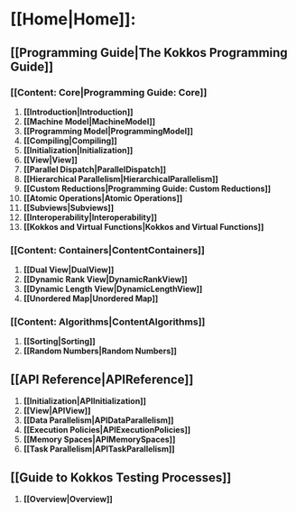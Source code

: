 # **[[Home|Home]]:**
## **[[Programming Guide|The Kokkos Programming Guide]]**
### **[[Content: Core|Programming Guide: Core]]**
1. **[[Introduction|Introduction]]**
2. **[[Machine Model|MachineModel]]**
3. **[[Programming Model|ProgrammingModel]]**
4. **[[Compiling|Compiling]]**
5. **[[Initialization|Initialization]]**
6. **[[View|View]]**
7. **[[Parallel Dispatch|ParallelDispatch]]**
8. **[[Hierarchical Parallelism|HierarchicalParallelism]]**
9. **[[Custom Reductions|Programming Guide: Custom Reductions]]**
10. **[[Atomic Operations|Atomic Operations]]**
11. **[[Subviews|Subviews]]**
12. **[[Interoperability|Interoperability]]**
13. **[[Kokkos and Virtual Functions|Kokkos and Virtual Functions]]**
### **[[Content: Containers|ContentContainers]]**
1. **[[Dual View|DualView]]**
2. **[[Dynamic Rank View|DynamicRankView]]**
3. **[[Dynamic Length View|DynamicLengthView]]**
4. **[[Unordered Map|Unordered Map]]**
### **[[Content: Algorithms|ContentAlgorithms]]**
1. **[[Sorting|Sorting]]**
2. **[[Random Numbers|Random Numbers]]**

## **[[API Reference|APIReference]]**
1. **[[Initialization|APIInitialization]]**
2. **[[View|APIView]]**
3. **[[Data Parallelism|APIDataParallelism]]**
4. **[[Execution Policies|APIExecutionPolicies]]**
5. **[[Memory Spaces|APIMemorySpaces]]**
6. **[[Task Parallelism|APITaskParallelism]]**

## **[[Guide to Kokkos Testing Processes]]**
1. **[[Overview|Overview]]**

